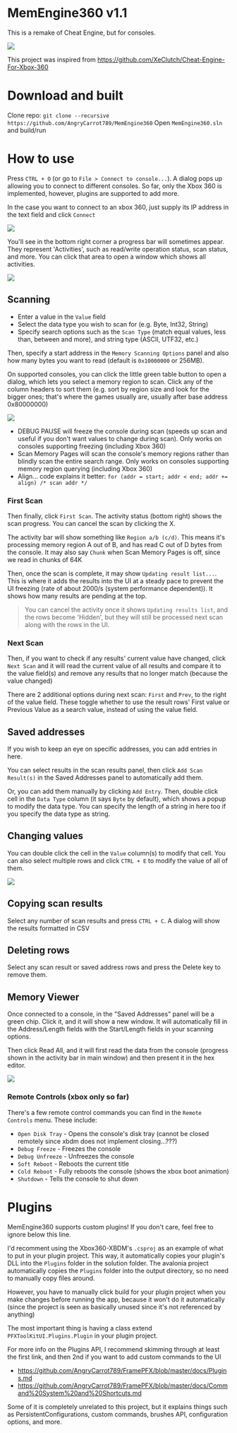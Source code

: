 # MemEngine360 v1.1
This is a remake of Cheat Engine, but for consoles. 

![](MemEngine360-DesktopUI_2025-04-29_03.47.59.png)

This project was inspired from https://github.com/XeClutch/Cheat-Engine-For-Xbox-360

# Download and built
Clone repo: `git clone --recursive https://github.com/AngryCarrot789/MemEngine360`
Open `MemEngine360.sln` and build/run 

# How to use
Press `CTRL + O` (or go to `File > Connect to console...`). A dialog pops up allowing you to connect to different consoles. 
So far, only the Xbox 360 is implemented, however, plugins are supported to add more.

In the case you want to connect to an xbox 360, just supply its IP address in the text field and click `Connect`

![](MemEngine360-DesktopUI_2025-05-03_13.08.07.png)

You'll see in the bottom right corner a progress bar will sometimes appear. They represent 'Activities', such as read/write operation status, scan status, and more.
You can click that area to open a window which shows all activities.

![](rider64_2025-04-27_22.07.31.png)

## Scanning
- Enter a value in the `Value` field
- Select the data type you wish to scan for (e.g. Byte, Int32, String)
- Specify search options such as the `Scan Type` (match equal values, less than, between and more), and string type (ASCII, UTF32, etc.)

Then, specify a start address in the `Memory Scanning Options` panel and also how many bytes you want to read (default is `0x10000000` or 256MB). 

On supported consoles, you can click the little green table button to open a dialog, which lets you select a memory region to scan.
Click any of the column headers to sort them (e.g. sort by region size and look for the bigger ones; that's where the games usually are, usually after base address 0x80000000)

![](MemEngine360-DesktopUI_2025-04-27_22.02.37.png)

- DEBUG PAUSE will freeze the console during scan (speeds up scan and useful if you don't want values to change during scan). Only works on consoles supporting freezing (including Xbox 360) 
- Scan Memory Pages will scan the console's memory regions rather than blindly scan the entire search range. Only works on consoles supporting memory region querying (including Xbox 360)
- Align... code explains it better: `for (addr = start; addr < end; addr += align) /* scan addr */`

### First Scan

Then finally, click `First Scan`. The activity status (bottom right) shows the scan progress. You can cancel the scan by clicking the X.

The activity bar will show something like `Region a/b (c/d)`. This means it's processing memory region A out of B, and has read C out of D bytes from the console. It may also say `Chunk` when Scan Memory Pages is off, since we read in chunks of 64K 

Then, once the scan is complete, it may show `Updating result list...`. This is where it adds the results into the UI at a steady pace to prevent the UI freezing (rate of about 2000/s (system performance dependent)). It shows how many results are pending at the top.

> You can cancel the activity once it shows `Updating results list`, and the rows become 'Hidden', but they will still be processed next scan along with the rows in the UI.



### Next Scan

Then, if you want to check if any results' current value have changed, click `Next Scan` and it will read the current value of all results
and compare it to the value field(s) and remove any results that no longer match (because the value changed)

There are 2 additional options during next scan: `First` and `Prev`, to the right of the value field. These toggle whether to use the result rows' First value or Previous Value as a search value, instead of using the value field. 

## Saved addresses
If you wish to keep an eye on specific addresses, you can add entries in here. 

You can select results in the scan results panel, then click `Add Scan Result(s)` in the Saved Addresses panel to automatically add them. 

Or, you can add them manually by clicking `Add Entry`. Then, double click cell in the `Data Type` column (it says `Byte` by default), which
shows a popup to modify the data type. You can specify the length of a string in here too if you specify the data type as string.

## Changing values
You can double click the cell in the `Value` column(s) to modify that cell. 
You can also select multiple rows and click `CTRL + E` to modify the value of all of them.

![](MemEngine360.Avalonia_2025-04-23_01.04.01.png)

## Copying scan results
Select any number of scan results and press `CTRL + C`. A dialog will show the results formatted in CSV

## Deleting rows
Select any scan result or saved address rows and press the Delete key to remove them.

## Memory Viewer
Once connected to a console, in the "Saved Addresses" panel will be a green chip. Click it, and it will show a new window.
It will automatically fill in the Address/Length fields with the Start/Length fields in your scanning options.

Then click Read All, and it will first read the data from the console (progress shown in the activity bar in main window) and then present it in the hex editor.

![](MemEngine360-DesktopUI_2025-04-30_04.10.23.png)

### Remote Controls (xbox only so far)
There's a few remote control commands you can find in the `Remote Controls` menu. These include:
- `Open Disk Tray` - Opens the console's disk tray (cannot be closed remotely since xbdm does not implement closing...???)
- `Debug Freeze` - Freezes the console
- `Debug Unfreeze` - Unfreezes the console
- `Soft Reboot` - Reboots the current title
- `Cold Reboot` - Fully reboots the console (shows the xbox boot animation)
- `Shutdown` - Tells the console to shut down

# Plugins
MemEngine360 supports custom plugins! If you don't care, feel free to ignore below this line.

I'd recomment using the Xbox360-XBDM's `.csproj` as an example of what to put in your plugin project. This way, it automatically copies
your plugin's DLL into the `Plugins` folder in the solution folder. The avalonia project automatically copies
the `Plugins` folder into the output directory, so no need to manually copy files around.

However, you have to manually click build for your plugin project when you make changes before running the app, because it won't 
do it automatically (since the project is seen as basically unused since it's not referenced by anything)

The most important thing is having a class extend `PFXToolKitUI.Plugins.Plugin` in your plugin project.

For more info on the Plugins API, I recommend skimming through at least the first link, and then 2nd if you want to add custom commands to the UI

- https://github.com/AngryCarrot789/FramePFX/blob/master/docs/Plugins.md
- https://github.com/AngryCarrot789/FramePFX/blob/master/docs/Command%20System%20and%20Shortcuts.md

Some of it is completely unrelated to this project, but it explains things such as PersistentConfigurations, custom commands, brushes API, configuration options, and more.
